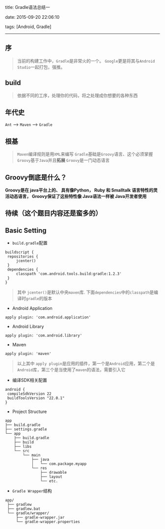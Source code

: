 title: Gradle语法总结一

date: 2015-09-20 22:06:10

tags: [Android, Gradle]

---

## 序

> 当前的构建工作中，`Gradle`是非常火的一个。
> `Google`更是将其与`Android Studio`一起打包，强推。

## build

>依据不同的工序，处理你的代码，将之处理成你想要的各种东西


## 年代史

`Ant` --> `Maven` --> `Gradle`

<!-- more -->

## 根基

> `Maven`编译规则是用`XML`来编写
> `Gradle`基础是`Groovy`语言、这个必须掌握
> `Groovy`基于`Java`并且**拓展**
> `Groovy`是一门动态语言

## Groovy倒底是什么？

**Groovy是在 java平台上的、 具有像Python， Ruby 和 Smalltalk 语言特性的灵活动态语言， Groovy保证了这些特性像 Java语法一样被 Java开发者使用** 

## 待续（这个题目内容还是蛮多的）

## Basic Setting

* `build.gradle`配置

```
buildscript {
 repositories {
     jcenter() 
 }
 dependencies {
     classpath 'com.android.tools.build:gradle:1.2.3'
 } 
}

```

> 其中 `jcenter()`是默认中央`maven`库.
> 下面`dependencies`中的`classpath`是编译时`gradle`的版本


* Android Application

```
apply plugin: 'com.android.application'
```

* Android Library

```
apply plugin: 'com.android.library'
```

* Maven

```
apply plugin: 'maven'
```

> 以上其中 `apply plugin`是应用的插件，第一个是`Android`应用，第二个是`Android`库，第三个是当使用了`maven`的语法，需要引入它

* 编译SDK相关配置

```
android {
 compileSdkVersion 22
 buildToolsVersion "22.0.1"
}
```

* Project Structure

```
app
├── build.gradle
├── settings.gradle
└── app
    ├── build.gradle
    ├── build
    ├── libs
    └── src
        └── main
            ├── java
            │   └── com.package.myapp
            └── res
                ├── drawable
                ├── layout
                └── etc.

```

* `Gradle Wrapper`结构

```
app/
 ├── gradlew 
 ├── gradlew.bat
 └── gradle/wrapper/
     ├── gradle-wrapper.jar
     └── gradle-wrapper.properties
```




